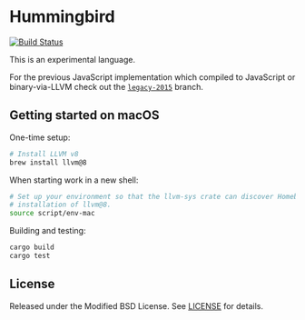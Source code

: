 # Hummingbird

[![Build Status][travis-image]][travis-url]

[travis-image]: https://travis-ci.org/dirk/hummingbird.svg?branch=master
[travis-url]: https://travis-ci.org/dirk/hummingbird

This is an experimental language.

For the previous JavaScript implementation which compiled to JavaScript or binary-via-LLVM check out the [`legacy-2015`](https://github.com/dirk/hummingbird/tree/legacy-2015) branch.

## Getting started on macOS

One-time setup:

```sh
# Install LLVM v8
brew install llvm@8
```

When starting work in a new shell:

```sh
# Set up your environment so that the llvm-sys crate can discover Homebrew's
# installation of llvm@8.
source script/env-mac
```

Building and testing:

```sh
cargo build
cargo test
```

## License

Released under the Modified BSD License. See [LICENSE](LICENSE) for details.

